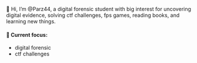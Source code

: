 👋 Hi, I’m @Parz44, a digital forensic student with big interest for uncovering digital evidence, solving ctf challenges, fps games, reading books, and learning new things. 
#### 👀 Current focus: 
- digital forensic
- ctf challenges

<!---
Parz44/Parz44 is a ✨ special ✨ repository because its `README.md` (this file) appears on your GitHub profile.
You can click the Preview link to take a look at your changes.
--->
